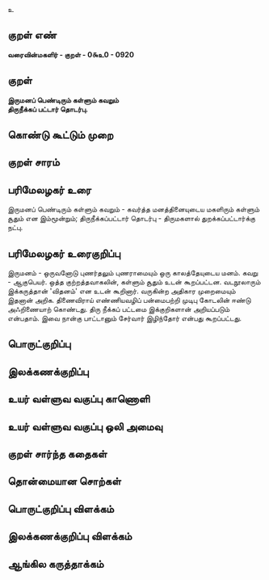 உ

## குறள் எண் 

**வரைவின்மகளிர் - குறள் - 0௯உ0 - 0920**

## குறள் 

**இருமனப் பெண்டிரும் கள்ளும் கவறும்  
திருநீக்கப் பட்டார் தொடர்பு.**

## கொண்டு கூட்டும் முறை


## குறள் சாரம் 


## பரிமேலழகர் உரை

இருமனப் பெண்டிரும் கள்ளும் கவறும் - கவர்த்த மனத்தினையுடைய மகளிரும் கள்ளும் சூதும் என இம்மூன்றும்; திருநீக்கப்பட்டார் தொடர்பு - திருமகளால் துறக்கப்பட்டார்க்கு நட்பு.

## பரிமேலழகர் உரைகுறிப்பு   

இருமனம் - ஒருவனோடு புணர்தலும் புணராமையும் ஒரு காலத்தேயுடைய மனம். கவறு - ஆகுபெயர். ஒத்த குற்றத்தவாகலின், கள்ளும் சூதும் உடன் கூறப்பட்டன. வடநூலாரும் இக்கருத்தான் 'விதனம்' என உடன் கூறினார். வருகின்ற அதிகார முறைமையும் இதனான் அறிக. திணைவிராய் எண்ணியவழிப் பன்மைபற்றி முடிபு கோடலின் ஈண்டு அஃறிணையாற் கொண்டது. திரு நீக்கப் பட்டமை இக்குறிகளான் அறியப்படும் என்பதாம். இவை நான்கு பாட்டானும் சேர்வார் இழிந்தோர் என்பது கூறப்பட்டது.

## பொருட்குறிப்பு 


## இலக்கணக்குறிப்பு  


## உயர் வள்ளுவ வகுப்பு காணொளி


## உயர் வள்ளுவ வகுப்பு ஒலி அமைவு 

 
## குறள் சார்ந்த கதைகள் 


## தொன்மையான சொற்கள்


## பொருட்குறிப்பு விளக்கம்


## இலக்கணக்குறிப்பு விளக்கம்


## ஆங்கில கருத்தாக்கம் 


